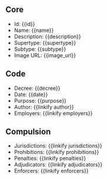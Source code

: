 ## Core
- <span class="text-field" data-tooltip="Text">Id</span>: {{id}}
- <span class="text-field" data-tooltip="Text">Name</span>: {{name}}
- <span class="text-field" data-tooltip="Text">Description</span>: {{description}}
- <span class="text-field" data-tooltip="Text">Supertype</span>: {{supertype}}
- <span class="text-field" data-tooltip="Text">Subtype</span>: {{subtype}}
- <span class="text-field" data-tooltip="Text">Image URL</span>: {{image_url}}

## Code
- <span class="text-field" data-tooltip="Text">Decree</span>: {{decree}}
- <span class="number-field" data-tooltip="Number">Date</span>: {{date}}
- <span class="text-field" data-tooltip="Text">Purpose</span>: {{purpose}}
- <span class="link-field" data-tooltip="Single Institution">Author</span>: {{linkify author}}
- <span class="reverse-link-field" data-tooltip="Multi Institution">Employers</span>: {{linkify employers}}

## Compulsion
- <span class="multi-link-field" data-tooltip="Multi Location">Jurisdictions</span>: {{linkify jurisdictions}}
- <span class="multi-link-field" data-tooltip="Multi Construct">Prohibitions</span>: {{linkify prohibitions}}
- <span class="multi-link-field" data-tooltip="Multi Construct">Penalties</span>: {{linkify penalties}}
- <span class="multi-link-field" data-tooltip="Multi Title">Adjudicators</span>: {{linkify adjudicators}}
- <span class="multi-link-field" data-tooltip="Multi Title">Enforcers</span>: {{linkify enforcers}}
